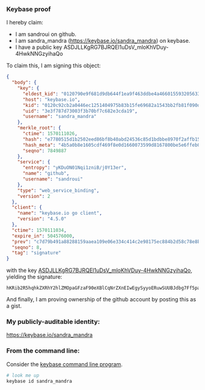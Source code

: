### Keybase proof

I hereby claim:

  * I am sandroui on github.
  * I am sandra_mandra (https://keybase.io/sandra_mandra) on keybase.
  * I have a public key ASDJLLKgRG7BJRQEl1uDsV_mloKhVDuy-4HwkNNGzyihaQo

To claim this, I am signing this object:

```json
{
  "body": {
    "key": {
      "eldest_kid": "0120790e9f681d9db644f1ea9f463ddbe4a466015593205633e936c02b05ee62cba20a",
      "host": "keybase.io",
      "kid": "0120c92cb2a0446ec1251404975b83b15fe69682a1543bb2fb81f090d346cf28a1690a",
      "uid": "3e3f787d73003f3b70bf7c682e3cda19",
      "username": "sandra_mandra"
    },
    "merkle_root": {
      "ctime": 1570111026,
      "hash": "e7780515d1b2502eed86bf8b40abd24536c85d1bdbbe8970f2affb156e6e6655b10d54b29c18ebdd022b5e9eb3837f09e8156ae607bbfeafdd43782019881b42",
      "hash_meta": "4b5a0b8e1605cdf469f8e0d1660073599d8167800be5e6ffeb0050d1d7d2e935",
      "seqno": 7849887
    },
    "service": {
      "entropy": "yKDuON01Nqi1zniB/j0Y13er",
      "name": "github",
      "username": "sandroui"
    },
    "type": "web_service_binding",
    "version": 2
  },
  "client": {
    "name": "keybase.io go client",
    "version": "4.5.0"
  },
  "ctime": 1570111034,
  "expire_in": 504576000,
  "prev": "c7d79b491a88288159aaea109e06e334c414c2e98175ec884b2d58c78e8becce",
  "seqno": 8,
  "tag": "signature"
}
```

with the key [ASDJLLKgRG7BJRQEl1uDsV_mloKhVDuy-4HwkNNGzyihaQo](https://keybase.io/sandra_mandra), yielding the signature:

```
hKRib2R5hqhkZXRhY2hlZMOpaGFzaF90eXBlCqNrZXnEIwEgySyyoERuwSUUBJdbg7Ff5paCoVQ7svuB8JDTRs8ooWkKp3BheWxvYWTESpcCCMQgx9ebSRqIKIFZquoQngbjNMQUwumBdeyISy1Yx46L7M7EIMRhoLjo5dZMaR7Zuos78CkepkhLE71h0l8ENGwiBjUGAgHCo3NpZ8RAWpj17Z0KPpI4KkZC8sZdOvweeYN0o30HQ6Thip/g4SMiJqwjXxeojUY2sK3RGeOPeidR6hEwJlzFElndYIjMBahzaWdfdHlwZSCkaGFzaIKkdHlwZQildmFsdWXEII7t21yFg98pHcC1wz0QnO93qrrgclS9GTduNdx0KIY3o3RhZ80CAqd2ZXJzaW9uAQ==

```

And finally, I am proving ownership of the github account by posting this as a gist.

### My publicly-auditable identity:

https://keybase.io/sandra_mandra

### From the command line:

Consider the [keybase command line program](https://keybase.io/download).

```bash
# look me up
keybase id sandra_mandra
```
